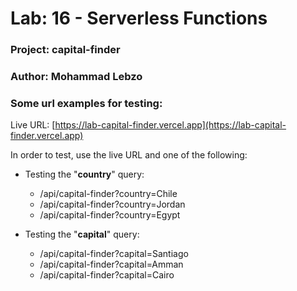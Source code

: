 # Lab: 16 - Serverless Functions

### Project: capital-finder

### Author: Mohammad Lebzo

### Some url examples for testing:

Live URL: [https://lab-capital-finder.vercel.app](https://lab-capital-finder.vercel.app)

In order to test, use the live URL and one of the following:

- Testing the "**country**" query:
  - /api/capital-finder?country=Chile
  - /api/capital-finder?country=Jordan
  - /api/capital-finder?country=Egypt


- Testing the "**capital**" query:
  - /api/capital-finder?capital=Santiago
  - /api/capital-finder?capital=Amman
  - /api/capital-finder?capital=Cairo